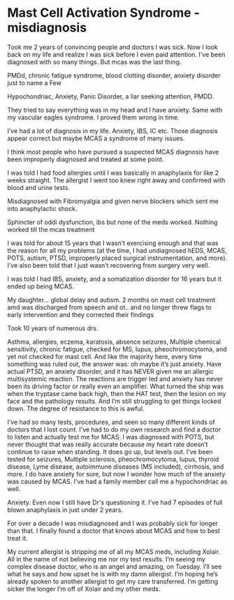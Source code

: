 [//]: # (
source: gpt-3 + jph editing
tags: misdiagnoses
)

# Mast Cell Activation Syndrome - misdiagnosis

Took me 2 years of convincing people and doctors I was sick. Now I look back on my life and realize I was sick before I even paid attention. I've been diagnosed with so many things. But mcas was the last thing.

PMDd, chronic fatigue syndrome, blood clotting disorder, anxiety disorder just to name a Few

Hypochondriac, Anxiety, Panic Disorder, a liar seeking attention, PMDD.

They tried to say everything was in my head and I have anxiety. Same with my vascular eagles syndrome. I proved them wrong in time.

I’ve had a lot of diagnosis in my life. Anxiety, IBS, IC etc. Those diagnosis appear correct but maybe MCAS a syndrome of many issues.

I think most people who have pursued a suspected MCAS diagnosis have been improperly diagnosed and treated at some point.

I was told I had food allergies until I was basically in anaphylaxis for like 2 weeks straight. The allergist I went too knew right away and confirmed with blood and urine tests.

Misdiagnosed with Fibromyalgia and given nerve blockers which sent me into anaphylactic shock.

Sphincter of oddi dysfunction, ibs but none of the meds worked. Nothing worked till the mcas treatment

I was told for about 15 years that I wasn’t exercising enough and that was the reason for all my problems (at the time, I had undiagnosed hEDS, MCAS, POTS, autism, PTSD, improperly placed surgical instrumentation, and more). I’ve also been told that I just wasn’t recovering from surgery very well.

I was told I had IBS, anxiety, and a somatization disorder for 16 years but it ended up being MCAS.

My daughter... global delay and autism. 2 months on mast cell treatment amd was discharged from speech and ot.. and no longer threw flags to early intervention and they corrected their findings

Took 10 years of numerous drs.

Asthma, allergies, eczema, karatosis, absence seizures, Multiple chemical sensitivity, chronic fatigue, checked for MS, lupus, pheochromocytoma, and yet not checked for mast cell.
And like the majority here, every time something was ruled out, the answer was: oh maybe it’s just anxiety.
Have actual PTSD, an anxiety disorder, and it has NEVER given me an allergic multisystemic reaction.
The reactions are trigger led and anxiety has never been its driving factor or really even an amplifier.
What turned the ship was when the tryptase came back high, then the HAT test, then the lesion on my face and the pathology results. And I’m still struggling to get things locked down. The degree of resistance to this is awful.

I’ve had so many tests, procedures, and seen so many different kinds of doctors that I lost count. I’ve had to do my own research and find a doctor to listen and actually test me for MCAS. I was diagnosed with POTS, but never thought that was really accurate because my heart rate doesn’t continue to raise when standing. It does go up, but levels out.
I’ve been tested for seizures, Multiple sclerosis, pheochromocytoma, lupus, thyroid disease, Lyme disease, autoimmune diseases (MS included), cirrhosis, and more. I do have anxiety for sure, but now I wonder how much of the anxiety was caused by MCAS. I’ve had a
family member call me a hypochondriac as well.

Anxiety. Even now I still have Dr's questioning it. I've had 7 episodes of full blown anaphylaxis in just under 2 years.

For over a decade I was misdiagnosed and I was probably sick for longer than that. I finally found a doctor that knows about MCAS and how to best treat it.

My current allergist is stripping me of all my MCAS meds, including Xolair. All in the name of not believing me nor my test results. I’m seeing my complex disease doctor, who is an angel and amazing, on Tuesday. I’ll see what he says and how upset he is with my damn allergist. I’m hoping he’s already spoken to another allergist to get my care transferred. I’m getting sicker the longer I’m off of Xolair and my other meds.
